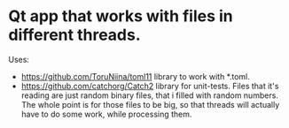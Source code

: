 # Qt app that works with files in different threads.
Uses:
  - https://github.com/ToruNiina/toml11 library to work with *.toml. 
  - https://github.com/catchorg/Catch2 library for unit-tests.
Files that it's reading are just random binary files, that i filled with random numbers. 
The whole point is for those files to be big, so that threads will actually have to do some work, while processing them. 
